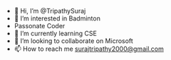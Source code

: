 - 👋 Hi, I’m @TripathySuraj
- 👀 I’m interested in Badminton
- Passonate Coder
- 🌱 I’m currently learning CSE
- 💞️ I’m looking to collaborate on Microsoft
- 📫 How to reach me surajtripathy2000@gmail.com
<!---
TripathySuraj/TripathySuraj is a ✨ special ✨ repository because its `README.md` (this file) appears on your GitHub profile.
You can click the Preview link to take a look at your changes.
--->
